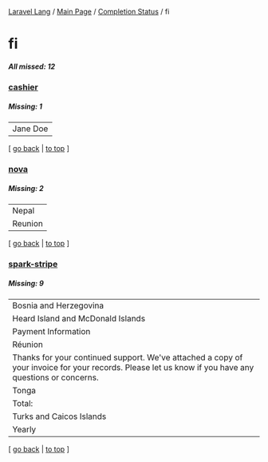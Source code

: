 [Laravel Lang](https://github.com/Laravel-Lang/lang) / [Main Page](../index.md) / [Completion Status](../status.md) / fi

# fi

##### All missed: 12


### [cashier](https://github.com/Laravel-Lang/lang/blob/master/locales/fi/packages/cashier.json)

##### Missing: 1

<table >
<tr><td align="left" >
Jane Doe
</td>
</tr>

</table>


[ [go back](../status.md) | [to top](#) ]

### [nova](https://github.com/Laravel-Lang/lang/blob/master/locales/fi/packages/nova.json)

##### Missing: 2

<table >
<tr><td align="left" >
Nepal
</td>
</tr>
<tr><td align="left" >
Reunion
</td>
</tr>

</table>


[ [go back](../status.md) | [to top](#) ]

### [spark-stripe](https://github.com/Laravel-Lang/lang/blob/master/locales/fi/packages/spark-stripe.json)

##### Missing: 9

<table >
<tr><td align="left" >
Bosnia and Herzegovina
</td>
</tr>
<tr><td align="left" >
Heard Island and McDonald Islands
</td>
</tr>
<tr><td align="left" >
Payment Information
</td>
</tr>
<tr><td align="left" >
Réunion
</td>
</tr>
<tr><td align="left" >
Thanks for your continued support. We've attached a copy of your invoice for your records. Please let us know if you have any questions or concerns.
</td>
</tr>
<tr><td align="left" >
Tonga
</td>
</tr>
<tr><td align="left" >
Total:
</td>
</tr>
<tr><td align="left" >
Turks and Caicos Islands
</td>
</tr>
<tr><td align="left" >
Yearly
</td>
</tr>

</table>


[ [go back](../status.md) | [to top](#) ]

